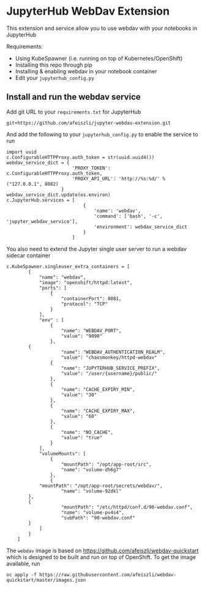# JupyterHub WebDav Extension

This extension and service allow you to use webdav with your notebooks in JupyterHub

Requirements:

* Using KubeSpawner (i.e. running on top of Kubernetes/OpenShift)
* Installing this repo through pip
* Installing & enabling webdav in your notebook container
* Edit your `jupyterhub_config.py`

## Install and run the webdav service
Add git URL to your `requirements.txt` for JupyterHub

```
git+https://github.com/afeiszli/jupyter-webdav-extension.git
```

And add the following to your `jupyterhub_config.py` to enable the service to run

```
import uuid
c.ConfigurableHTTPProxy.auth_token = str(uuid.uuid4())
webdav_service_dict = {
                        'PROXY_TOKEN': c.ConfigurableHTTPProxy.auth_token,
                        'PROXY_API_URL': 'http://%s:%d/' % ("127.0.0.1", 8082)
                    }
webdav_service_dict.update(os.environ)
c.JupyterHub.services = [
                            {
                                'name': 'webdav',
                                'command': ['bash', '-c', 'jupyter_webdav_service'],
                                'environment': webdav_service_dict
                            }
                        ]
```

You also need to extend the Jupyter single user server to run a webdav sidecar container

```
c.KubeSpawner.singleuser_extra_containers = [
        {
            "name": "webdav",
            "image": "openshift/httpd:latest",
            "ports": [
                {
                    "containerPort": 8081,
                    "protocol": "TCP"
                }
            ],
            "env" : [
                {
                    "name": "WEBDAV_PORT",
                    "value": "9090"
                },
		{
            	    "name": "WEBDAV_AUTHENTICATION_REALM",
                    "value": "chaosmonkey/httpd-webdav"
                {
                    "name": "JUPYTERHUB_SERVICE_PREFIX",
                    "value": "/user/{username}/public/"
                },
                {
                    "name": "CACHE_EXPIRY_MIN",
                    "value": "30"
                },
                {
                    "name": "CACHE_EXPIRY_MAX",
                    "value": "60"
                },
                {
                    "name": "NO_CACHE",
                    "value": "true"
                }
            ],
            "volumeMounts": [
                {
                    "mountPath": "/opt/app-root/src",
                    "name": "volume-dh6g7"
                },
                {
		    "mountPath": "/opt/app-root/secrets/webdav/",
                    "name": "volume-92dkl"
 		},
		{
            	    "mountPath": "/etc/httpd/conf.d/90-webdav.conf",
                    "name": "volume-pv4s4",
                    "subPath": "90-webdav.conf"
		}
            ]
        }
    ]
```

The `webdav` image is based on https://github.com/afeiszli/webdav-quickstart which is designed to be built and run on top of OpenShift. To get the image available, run

```
oc apply -f https://raw.githubusercontent.com/afeiszli/webdav-quickstart/master/images.json
```

